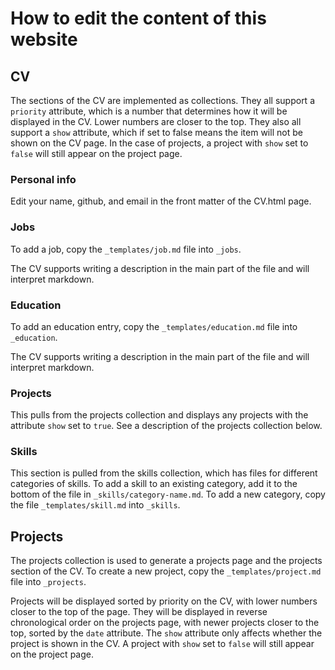 # How to edit the content of this website 

## CV
The sections of the CV are implemented as collections. They all support a `priority` attribute, which is a number that determines how it will be displayed in the CV. Lower numbers are closer to the top. They also all support a `show` attribute, which if set to false means the item will not be shown on the CV page. In the case of projects, a project with `show` set to `false`  will still appear on the project page.
### Personal info
Edit your name, github, and email in the front matter of the CV.html page.
### Jobs
To add a job, copy the `_templates/job.md` file into `_jobs`.

The CV supports writing a description in the main part of the file and will interpret markdown.

### Education
To add an education entry, copy the `_templates/education.md` file into `_education`.

The CV supports writing a description in the main part of the file and will interpret markdown.

### Projects
This pulls from the projects collection and displays any projects with the attribute `show` set to `true`. See a description of the projects collection below.

### Skills
This section is pulled from the skills collection, which has files for different categories of skills. To add a skill to an existing category, add it to the bottom of the file in `_skills/category-name.md`. To add a new category, copy the file `_templates/skill.md` into `_skills`.

## Projects
The projects collection is used to generate a projects page and the projects section of the CV. To create a new project, copy the `_templates/project.md` file into `_projects`.

Projects will be displayed sorted by priority on the CV, with lower numbers closer to the top of the page. They will be displayed in reverse chronological order on the projects page, with newer projects closer to the top, sorted by the `date` attribute. The `show` attribute only affects whether the project is shown in the CV. A project with `show` set to `false`  will still appear on the project page.

